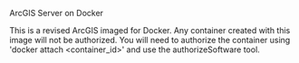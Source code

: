 ArcGIS Server on Docker

This is a revised ArcGIS imaged for Docker. Any container created with this image will not
be authorized. You will need to authorize the container using 'docker attach <container_id>' and
use the authorizeSoftware tool.